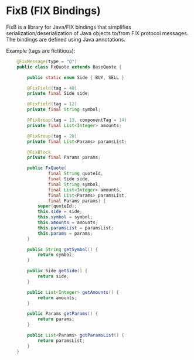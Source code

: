 FixB (FIX Bindings)
=====

FixB is a library for Java/FIX bindings that simplifies serialization/deserialization of Java objects to/from FIX protocol messages. The bindings are defined using Java annotations.

Example (tags are fictitious):
```java
    @FixMessage(type = "Q")
    public class FxQuote extends BaseQuote {

        public static enum Side { BUY, SELL }

        @FixField(tag = 40)
        private final Side side;

        @FixField(tag = 12)
        private final String symbol;

        @FixGroup(tag = 13, componentTag = 14)
        private final List<Integer> amounts;

        @FixGroup(tag = 20)
        private final List<Params> paramsList;

        @FixBlock
        private final Params params;

        public FxQuote(
                final String quoteId,
                final Side side,
                final String symbol,
                final List<Integer> amounts,
                final List<Params> paramsList,
                final Params params) {
            super(quoteId);
            this.side = side;
            this.symbol = symbol;
            this.amounts = amounts;
            this.paramsList = paramsList;
            this.params = params;
        }

        public String getSymbol() {
            return symbol;
        }

        public Side getSide() {
            return side;
        }

        public List<Integer> getAmounts() {
            return amounts;
        }

        public Params getParams() {
            return params;
        }

        public List<Params> getParamsList() {
            return paramsList;
        }
    }
```


